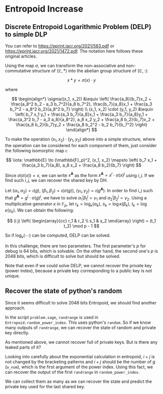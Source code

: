 # Entropoid Increase

## Discrete Entropoid Logarithmic Problem (DELP) to simple DLP

You can refer to https://eprint.iacr.org/2021/583.pdf or https://eprint.iacr.org/2021/1472.pdf.
The notation here follows these original articles.

Using the map $\sigma$, we can transform the non-associative and non-commutative structure of $(\mathbb{E}, *)$ into the abelian group structure of $(\mathbb{E}, \cdot)$:

$$
x * y = \sigma(x) \cdot y
$$

where

$$
\begin{align*}
\sigma((x_1, x_2)) &\equiv \left(
\frac{a_8}{b_7}x_2 + \frac{a_8^2 b_2 - a_3 b_7^2}{a_8 b_7^2}, \frac{b_7}{a_8}x_1 + \frac{a_3 b_7^2 - a_8^2 b_2}{a_8^2 b_7}
\right) \\
(x_1, x_2) \cdot (y_1, y_2) &\equiv \left(
b_7 x_1 y_1 + \frac{a_3 b_7}{a_8}x_1 + \frac{a_3 b_7}{a_8}y_1 + \frac{a_3^2 b_7 - a_3 a_8}{a_8^2},
a_8 x_2 y_2 + \frac{a_8 b_2}{b_7}x_2 + \frac{a_8 b_2}{b_7}y_2 + \frac{a_8 b_2^2 - b_2 b_7}{b_7^2}
\right)
\end{align*}
$$

To make the operation $(x_1, x_2) \cdot (y_1, y_2)$ above into a simple structure, where the operation can be considered for each component of them, just consider the following isomorphic map $\iota$:

$$
\iota: \mathbb{E} \to (\mathbb{F}_p)^2, (x_1, x_2) \mapsto \left(
b_7 x_1 + \frac{a_3 b_7}{a_8}, a_8 x_2 + \frac{a_8 b_2}{b_7}
\right)
$$

Since $\sigma(\sigma(x)) = x$, we can write $x^{\boldsymbol{A}}$ as the form $x^{\boldsymbol{A}} = x^i \cdot \sigma(x)^j$ using $i, j$. If we find such $i, j$, we can recover the shared key by DH.

Let $(\alpha_1, \alpha_2) = \iota(g)$, $(\beta_1, \beta_2) = \iota(\sigma(g))$, $(\gamma_1, \gamma_2) = \iota(g^{\boldsymbol{A}})$.
In order to find $i, j$ such that $g^{\boldsymbol{A}} = g^i \cdot \sigma(g)^j$, we have to solve $\alpha_1^i \beta_1^j = \gamma_1$ and $\alpha_2^i \beta_2^j = \gamma_2$. Using a multiplicative generator $\kappa$ in $\mathbb{F}_p$, let $r_k = \log_{\kappa}(\alpha_k)$, $s_k = \log{\kappa}(\beta_k)$, $t_k = \log{\kappa}(\gamma_k)$. We can obtain the following:

$$
(i j)
\left(
\begin{array}{cc}
r_1 & r_2 \\
s_1 & s_2
\end{array}
\right)
= (t_1 t_2) \mod p - 1
$$

So if $\log_{\kappa}(\cdots)$ can be computed, DELP can be solved.

In this challenge, there are two parameters. The first parameter's $p$ for debug is 64 bits, which is solvable. On the other hand, the second one's $p$ is 2048 bits, which is difficult to solve but should be solved.

Note that even if we could solve DELP, we cannot recover the private key (power index), because a private key corresponding to a public key is not unique.

## Recover the state of python's random

Since it seems difficult to solve 2048 bits Entropoid, we should find another approach.

In the script `problem.sage`, `randrange` is used in `Entropoid.random_power_index`. This uses python's `random`. So if we know many outputs of `randrange`, we can recover the state of random and private key directly.

As mentioned above, we cannot recover full of private keys. But is there any leaked parts of it?

Looking into carefully about the exponential calculation in entropoid, $i + j$ is not changed by the bracketing patterns and $i + j$ should be the number of $g$ (`a_num`), which is the first argument of the power index. 
Using this fact, we can recover the output of the first `randrange` in `random_power_index`.

We can collect them as many as we can recover the state and predict the private key used for the last shared key.
